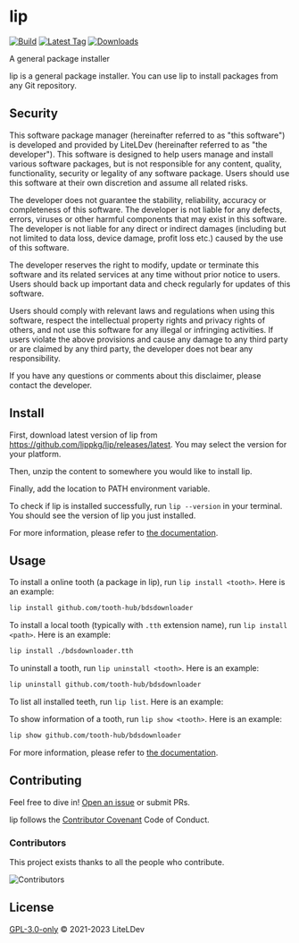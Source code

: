 # lip

[![Build](https://img.shields.io/github/actions/workflow/status/lippkg/lip/build.yml?style=for-the-badge)](https://github.com/lippkg/lip/actions)
[![Latest Tag](https://img.shields.io/github/v/tag/lippkg/lip?label=LATEST%20TAG&style=for-the-badge)](https://github.com/lippkg/lip/releases/latest)
[![Downloads](https://img.shields.io/github/downloads/lippkg/lip/latest/total?style=for-the-badge)](https://github.com/lippkg/lip/releases/latest)

A general package installer

lip is a general package installer. You can use lip to install packages from any Git repository.

## Security

This software package manager (hereinafter referred to as "this software") is developed and provided by LiteLDev (hereinafter referred to as "the developer"). This software is designed to help users manage and install various software packages, but is not responsible for any content, quality, functionality, security or legality of any software package. Users should use this software at their own discretion and assume all related risks.

The developer does not guarantee the stability, reliability, accuracy or completeness of this software. The developer is not liable for any defects, errors, viruses or other harmful components that may exist in this software. The developer is not liable for any direct or indirect damages (including but not limited to data loss, device damage, profit loss etc.) caused by the use of this software.

The developer reserves the right to modify, update or terminate this software and its related services at any time without prior notice to users. Users should back up important data and check regularly for updates of this software.

Users should comply with relevant laws and regulations when using this software, respect the intellectual property rights and privacy rights of others, and not use this software for any illegal or infringing activities. If users violate the above provisions and cause any damage to any third party or are claimed by any third party, the developer does not bear any responsibility.

If you have any questions or comments about this disclaimer, please contact the developer.

## Install

First, download latest version of lip from <https://github.com/lippkg/lip/releases/latest>. You may select the version for your platform.

Then, unzip the content to somewhere you would like to install lip.

Finally, add the location to PATH environment variable.

To check if lip is installed successfully, run `lip --version` in your terminal. You should see the version of lip you just installed.

For more information, please refer to [the documentation](https://docs.lippkg.com).

## Usage

To install a online tooth (a package in lip), run `lip install <tooth>`. Here is an example:

```bash
lip install github.com/tooth-hub/bdsdownloader
```

To install a local tooth (typically with `.tth` extension name), run `lip install <path>`. Here is an example:

```bash
lip install ./bdsdownloader.tth
```

To uninstall a tooth, run `lip uninstall <tooth>`. Here is an example:

```bash
lip uninstall github.com/tooth-hub/bdsdownloader
```

To list all installed teeth, run `lip list`. Here is an example:

To show information of a tooth, run `lip show <tooth>`. Here is an example:

```bash
lip show github.com/tooth-hub/bdsdownloader
```

For more information, please refer to [the documentation](https://docs.lippkg.com).

## Contributing

Feel free to dive in! [Open an issue](https://github.com/lippkg/lip/issues/new/choose) or submit PRs.

lip follows the [Contributor Covenant](https://www.contributor-covenant.org/version/2/1/code_of_conduct/) Code of Conduct.

### Contributors

This project exists thanks to all the people who contribute.

![Contributors](https://contrib.rocks/image?repo=lippkg/lip)

## License

[GPL-3.0-only](LICENSE) © 2021-2023 LiteLDev
